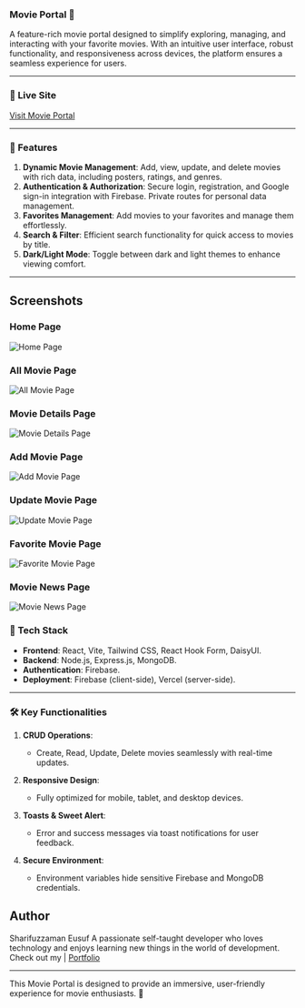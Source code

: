### Movie Portal 🎥  

A feature-rich movie portal designed to simplify exploring, managing, and interacting with your favorite movies. With an intuitive user interface, robust functionality, and responsiveness across devices, the platform ensures a seamless experience for users.

---

### 🚀 Live Site  
[Visit Movie Portal](https://movie-portal-client-b951d.web.app/)

---

### 🌟 Features  

1. **Dynamic Movie Management**: Add, view, update, and delete movies with rich data, including posters, ratings, and genres.  
2. **Authentication & Authorization**: Secure login, registration, and Google sign-in integration with Firebase. Private routes for personal data management.  
3. **Favorites Management**: Add movies to your favorites and manage them effortlessly.  
4. **Search & Filter**: Efficient search functionality for quick access to movies by title.  
5. **Dark/Light Mode**: Toggle between dark and light themes to enhance viewing comfort.  

---

## Screenshots
### Home Page
![Home Page](./src/assets/project-screenshots/home.png)

### All Movie Page
![All Movie Page](./src/assets/project-screenshots/all-movie.png)

### Movie Details Page
![Movie Details Page](./src/assets/project-screenshots/details.png)

### Add Movie Page
![Add Movie Page](./src/assets/project-screenshots/add-movie.png)

### Update Movie Page
![Update Movie Page](./src/assets/project-screenshots/update.png)

### Favorite Movie Page
![Favorite Movie Page](./src/assets/project-screenshots/favotire.png)

### Movie News Page
![Movie News Page](./src/assets/project-screenshots/news.png)

### 🔧 Tech Stack  

- **Frontend**: React, Vite, Tailwind CSS, React Hook Form, DaisyUI.  
- **Backend**: Node.js, Express.js, MongoDB.  
- **Authentication**: Firebase.  
- **Deployment**: Firebase (client-side), Vercel (server-side).  

---

### 🛠️ Key Functionalities  

1. **CRUD Operations**:  
   - Create, Read, Update, Delete movies seamlessly with real-time updates.  

2. **Responsive Design**:  
   - Fully optimized for mobile, tablet, and desktop devices.  

3. **Toasts & Sweet Alert**:  
   - Error and success messages via toast notifications for user feedback.  

4. **Secure Environment**:  
   - Environment variables hide sensitive Firebase and MongoDB credentials.  

## Author

Sharifuzzaman Eusuf
A passionate self-taught developer who loves technology and enjoys learning new things in the world of development. Check out my | [Portfolio](https://sharifuzzaman.vercel.app/)

---

This Movie Portal is designed to provide an immersive, user-friendly experience for movie enthusiasts. 🚀